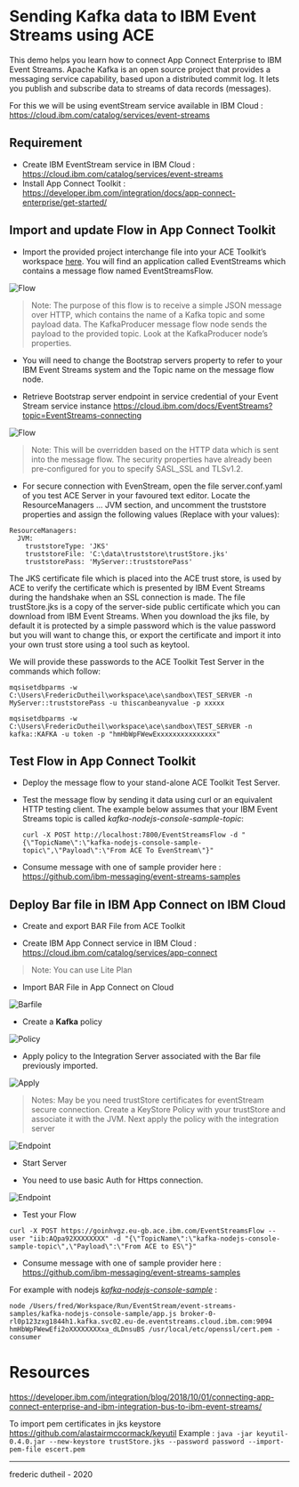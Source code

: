 # Sending Kafka data to IBM Event Streams using ACE

This demo helps you learn how to connect App Connect Enterprise to IBM Event Streams. Apache Kafka is an open source project that provides a messaging service capability, based upon a distributed commit log. It lets you publish and subscribe data to streams of data records (messages). 



For this we will be using eventStream service available in IBM Cloud : https://cloud.ibm.com/catalog/services/event-streams

## Requirement

- Create IBM EventStream service in IBM Cloud : https://cloud.ibm.com/catalog/services/event-streams
- Install App Connect Toolkit : https://developer.ibm.com/integration/docs/app-connect-enterprise/get-started/

## Import and update Flow in App Connect Toolkit

- Import the provided project interchange file into your ACE Toolkit’s workspace [here](resources/PI_EventStreams.zip). You will find an application called EventStreams which contains a message flow named EventStreamsFlow. 

![Flow](images/flow.png)

>Note: The purpose of this flow is to receive a simple JSON message over HTTP, which contains the name of a Kafka topic and some payload data. The KafkaProducer message flow node sends the payload to the provided topic. Look at the KafkaProducer node’s properties. 

- You will need to change the Bootstrap servers property to refer to your IBM Event Streams system and the Topic name on the message flow node. 

- Retrieve Bootstrap server endpoint in service credential of your Event Stream service instance
  https://cloud.ibm.com/docs/EventStreams?topic=EventStreams-connecting

![Flow](images/kafkaproperties.jpg)

>Note: This will be overridden based on the HTTP data which is sent into the message flow. The security properties have already been pre-configured for you to specify SASL_SSL and TLSv1.2. 


- For secure connection with EvenStream, open the file server.conf.yaml of you test ACE Server in your favoured text editor. Locate the ResourceManagers … JVM section, and uncomment the truststore properties and assign the following values (Replace with your values):

```
ResourceManagers:
  JVM:
    truststoreType: 'JKS'
    truststoreFile: 'C:\data\truststore\trustStore.jks'
    truststorePass: 'MyServer::truststorePass'
```

The JKS certificate file which is placed into the ACE trust store, is used by ACE to verify the certificate which is presented by IBM Event Streams during the handshake when an SSL connection is made. The file trustStore.jks is a copy of the server-side public certificate which you can download from IBM Event Streams. When you download the jks file, by default it is protected by a simple password which is the value password but you will want to change this, or export the certificate and import it into your own trust store using a tool such as keytool.

We will provide these passwords to the ACE Toolkit Test Server in the commands which follow:

`mqsisetdbparms -w C:\Users\FredericDutheil\workspace\ace\sandbox\TEST_SERVER -n MyServer::truststorePass -u thiscanbeanyvalue -p xxxxx`

`mqsisetdbparms -w C:\Users\FredericDutheil\workspace\ace\sandbox\TEST_SERVER -n kafka::KAFKA -u token -p "hmHbWpFWewExxxxxxxxxxxxxxx"`

## Test Flow in App Connect Toolkit

- Deploy the message flow to your stand-alone ACE Toolkit Test Server. 

- Test the message flow by sending it data using curl or an equivalent HTTP testing client. The example below assumes that your IBM Event Streams topic is called *kafka-nodejs-console-sample-topic*:


   `curl -X POST http://localhost:7800/EventStreamsFlow -d "{\"TopicName\":\"kafka-nodejs-console-sample-topic\",\"Payload\":\"From ACE To EvenStream\"}"`

- Consume message with one of sample provider here : https://github.com/ibm-messaging/event-streams-samples


## Deploy Bar file in IBM App Connect on IBM Cloud

- Create and export BAR File from ACE Toolkit

- Create IBM App Connect service in IBM Cloud : https://cloud.ibm.com/catalog/services/app-connect

> Note: You can use Lite Plan

- Import BAR File in App Connect on Cloud

![Barfile](images/importbarfile.jpg)

- Create a **Kafka** policy

![Policy](images/createkafkapolicy.jpg)

- Apply policy to the Integration Server associated with the Bar file previously imported.

![Apply](images/applypolicy.jpg)

> Notes:  May be you need trustStore certificates for eventStream secure connection.
> Create a KeyStore Policy with your trustStore and associate it with the JVM. Next apply the policy with the integration server

![Endpoint](images/keystorepolicy.jpg)


- Start Server

- You need to use basic Auth for Https connection.

![Endpoint](images/httpsendpoint.jpg)

- Test your Flow

`curl -X POST https://goinhvgz.eu-gb.ace.ibm.com/EventStreamsFlow --user "iib:AQpa92XXXXXXXX" -d "{\"TopicName\":\"kafka-nodejs-console-sample-topic\",\"Payload\":\"From ACE to ES\"}"`

- Consume message with one of sample provider here : https://github.com/ibm-messaging/event-streams-samples

For example with nodejs *[kafka-nodejs-console-sample](kafka-nodejs-console-samplep)* :

`node /Users/fred/Workspace/Run/EventStream/event-streams-samples/kafka-nodejs-console-sample/app.js broker-0-rl0p123zxg1844h1.kafka.svc02.eu-de.eventstreams.cloud.ibm.com:9094 hmHbWpFWewEfi2oXXXXXXXXxa_dLDnsuBS /usr/local/etc/openssl/cert.pem -consumer`


# Resources

https://developer.ibm.com/integration/blog/2018/10/01/connecting-app-connect-enterprise-and-ibm-integration-bus-to-ibm-event-streams/

To import pem certificates in jks keystore
https://github.com/alastairmccormack/keyutil
Example : `java -jar keyutil-0.4.0.jar --new-keystore trustStore.jks --password password --import-pem-file escert.pem`

---
frederic dutheil - 2020